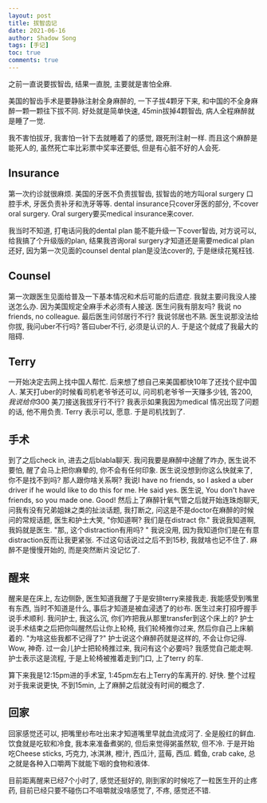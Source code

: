 ```yaml
---
layout: post
title: 拔智齿记
date: 2021-06-16
author: Shadow Song
tags: [手记]
toc: true
comments: true
---
```


之前一直说要拔智齿, 结果一直脱, 主要就是害怕全麻. 

美国的智齿手术是要静脉注射全身麻醉的, 一下子拔4颗牙下来, 和中国的不全身麻醉一颗一颗往下拔不同. 好处就是简单快速, 45min拔掉4颗智齿, 病人全程麻醉就是睡了一觉. 

我不害怕拔牙, 我害怕一针下去就睡着了的感觉, 跟死刑注射一样. 而且这个麻醉是能死人的, 虽然死亡率比彩票中奖率还要低, 但是有心脏不好的人会死. 

## Insurance

第一次约诊就很麻烦. 美国的牙医不负责拔智齿, 拔智齿的地方叫oral surgery 口腔手术, 牙医负责补牙和洗牙等等. dental insurance只cover牙医的部分, 不cover oral surgery.  Oral surgery要买medical insurance来cover. 

我当时不知道, 打电话问我的dental plan 能不能升级一下cover智齿, 对方说可以,给我搞了个升级版的plan, 结果我咨询oral surgery才知道还是需要medical plan还好, 因为第一次见面的counsel dental plan是没法cover的, 于是继续花冤枉钱. 

## Counsel

 第一次跟医生见面给普及一下基本情况和术后可能的后遗症. 我就主要问我没人接送怎么办. 因为美国规定全麻手术必须有人接送. 医生问我有朋友吗? 我说 no friends, no colleague. 最后医生问邻居行不行?  我说邻居也不熟. 医生说那没法给你拔, 我问uber不行吗? 答曰uber不行, 必须是认识的人.   于是这个就成了我最大的阻碍. 
 
## Terry

一开始决定去网上找中国人帮忙. 后来想了想自己来美国都快10年了还找个屁中国人.  某天打uber的时候看司机老爷爷还可以, 问司机老爷爷一天赚多少钱, 答$200, 我说给你$300 美刀接送我拔牙行不行?   我表示如果我因为medical 情况出现了问题的话, 他不用负责. Terry 表示可以, 愿意. 于是司机找到了. 

## 手术

到了之后check in, 进去之后blabla聊天. 我问我要是麻醉中途醒了咋办, 医生说不要怕, 醒了会马上把你麻晕的, 你不会有任何印象. 医生说没想到你这么快就来了, 你不是找不到吗? 那人跟你啥关系啊? 我说I have no friends, so I asked a uber driver if he would like to do this for me. He said yes. 医生说, You don't have friends, so you made one. Good! 然后上了麻醉针氧气管之后就开始连珠炮聊天, 问我有没有兄弟姐妹之类的扯淡话题, 我打断之, 问这是不是doctor在麻醉的时候问的常规话题, 医生和护士大笑, "你知道啊? 我们是在distract 你." 我说我知道啊, 我妈就是医生.  "那,, 这个distraction有用吗? " 我说没用, 因为我知道你们是在有意distraction反而让我更紧张. 不过这句话说过之后不到15秒, 我就啥也记不住了.  麻醉不是慢慢开始的, 而是突然断片没记忆了. 

## 醒来

醒来是在床上, 左边侧卧, 医生知道我醒了于是安排terry来接我走. 我能感受到嘴里有东西, 当时不知道是什么, 事后才知道是被血浸透了的纱布. 医生过来打招呼握手说手术顺利. 我问护士, 我这么沉, 你们咋把我从那里transfer到这个床上的?  护士说手术结束之后把你叫醒然后让你上轮椅, 我们轮椅推你过来, 然后你自己上床躺着的. "为啥这些我都不记得了?" 护士说这个麻醉药就是这样的, 不会让你记得.  Wow, 神奇.  过一会儿护士把轮椅推过来, 我问有这个必要吗? 我感觉自己能走啊. 护士表示这是流程, 于是上轮椅被推着走到门口, 上了terry 的车. 

算下来我是12:15pm进的手术室, 1:45pm左右上Terry的车离开的. 好快.  整个过程对于我来说更快, 不到15min, 上了麻醉之后就没有时间的概念了. 

## 回家

回家感觉还可以, 把嘴里纱布吐出来才知道嘴里早就血流成河了. 全是殷红的鲜血.  饮食就是吃软和冷食, 我本来准备煮粥的, 但后来觉得粥虽然软, 但不冷. 于是开始吃Cheese sticks, 巧克力, 冰淇淋, 橙汁, 西瓜汁, 蓝莓, 西瓜. 鳕鱼, crab cake, 总之就是各种入口嚼两下就能下咽的食物和液体. 

目前距离醒来已经7个小时了, 感觉还挺好的, 刚到家的时候吃了一粒医生开的止疼药, 目前已经只要不碰伤口不咀嚼就没啥感觉了, 不疼, 感觉还不错. 
